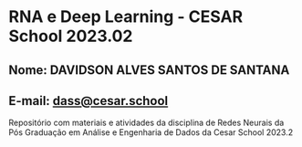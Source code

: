 # RNA e Deep Learning - CESAR School 2023.02
## Nome: DAVIDSON ALVES SANTOS DE SANTANA
## E-mail: dass@cesar.school



Repositório com materiais e atividades da disciplina de Redes Neurais da Pós Graduação em Análise e Engenharia de Dados da Cesar School 2023.2
